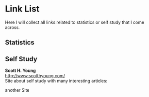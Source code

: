 # Link List

Here I will collect all links related to statistics or self study that I come
across.
## Statistics




## Self Study

__Scott H. Young__  
http://www.scotthyoung.com/  
Site about self study with many interesting articles:

another Site
